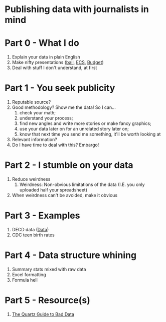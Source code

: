 # Publishing data with journalists in mind

# Part 0 - What I do
1. Explain your data in plain English
2. Make nifty presentations ([bail](https://jakekara.github.io/pretrial-slider/), [ECS](http://projects.ctmirror.org/content/trend/2016/10/excess_cost/), [Budget](https://jakekara.github.io/budget_petri/))
3. Deal with stuff I don't understand, at first

# Part 1 - You seek publicity
1. Reputable source?
2. Good methodology? Show me the data! So I can...
   1. check your math;
   2. understand your process;
   3. find  new angles and write more stories or make fancy graphics;
   4. use your data later on for an unrelated story later on;
   5. know that next time you send me something, it'll be worth looking at
3. Relevant information?
4. Do I have time to deal with this? Embargo!

# Part 2 - I stumble on your data
1. Reduce weirdness
   1. Weirdness: Non-obvious limitations of the data (I.E. you only uploaded half your spreadsheet)
2. When weirdness can't be avoided, make it obvious

# Part 3 - Examples
1. DECD data ([Data](https://data.ct.gov/Business/Small-Business-Express-Tabulated-Data/565g-b4i4))
2. CDC teen birth rates 

# Part 4 - Data structure whining
1. Summary stats mixed with raw data
2. Excel formatting
3. Formula hell

# Part 5 - Resource(s)
1. [The Quartz Guide to Bad Data](https://github.com/Quartz/bad-data-guide/blob/master/README.md#rows-or-values-are-duplicated)
